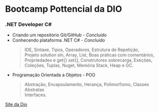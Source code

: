 # Bootcamp Pottencial da DIO
### .NET Developer C#
 - Criando um repositório Git/GitHub - *Concluído*
 - Conhecendo plataforma .NET C# - *Concluído*
    > IDE, Sintaxe, Tipos, Operadores, Estrutura de Repetição, <br>
    > Projeto solution sln, Array, List,  Boas práticas com comentários, <br>
    > Propriedades e get{} set{}, Construtores sobrecarga, Exeções, Coleções,
    > Tuplas, Nuget, Memória Stack, Heap e GC.  <br>
 - Programação Orientada a Objetos - POO
    > Abstração, Encapsulamento, Herança, Polimorfismo, Classes Abstratas<br>
    > Interfaces.
 
[Site da Dio](https://www.dio.me)
